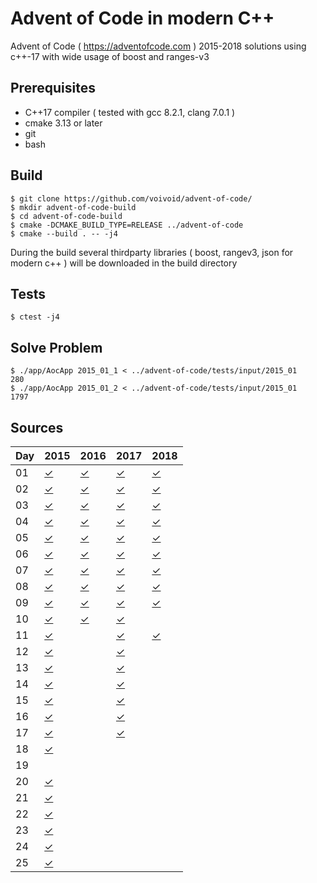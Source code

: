 # Advent of Code in modern C++

Advent of Code ( https://adventofcode.com ) 2015-2018 solutions using c++-17 with wide usage of boost and ranges-v3

Prerequisites
-----

* C++17 compiler ( tested with gcc 8.2.1, clang 7.0.1 )
* cmake 3.13 or later
* git
* bash

Build
-----

    $ git clone https://github.com/voivoid/advent-of-code/
    $ mkdir advent-of-code-build
    $ cd advent-of-code-build
    $ cmake -DCMAKE_BUILD_TYPE=RELEASE ../advent-of-code
    $ cmake --build . -- -j4


During the build several thirdparty libraries ( boost, rangev3, json for modern c++ ) will be downloaded in the build directory

Tests
-----

    $ ctest -j4

Solve Problem
-----

    $ ./app/AocApp 2015_01_1 < ../advent-of-code/tests/input/2015_01
    280
    $ ./app/AocApp 2015_01_2 < ../advent-of-code/tests/input/2015_01
    1797

Sources
-----

Day | 2015 | 2016 | 2017 | 2018 |
--- | ---- | ---- | ---- | ---- |
01  | [✓](https://github.com/voivoid/advent-of-code/blob/master/problems/src/2015/problem_01.cpp)     | [✓](https://github.com/voivoid/advent-of-code/blob/master/problems/src/2016/problem_01.cpp)     | [✓](https://github.com/voivoid/advent-of-code/blob/master/problems/src/2017/problem_01.cpp)     | [✓](https://github.com/voivoid/advent-of-code/blob/master/problems/src/2018/problem_01.cpp)     |
02  | [✓](https://github.com/voivoid/advent-of-code/blob/master/problems/src/2015/problem_02.cpp)     | [✓](https://github.com/voivoid/advent-of-code/blob/master/problems/src/2016/problem_02.cpp)     | [✓](https://github.com/voivoid/advent-of-code/blob/master/problems/src/2017/problem_02.cpp)     | [✓](https://github.com/voivoid/advent-of-code/blob/master/problems/src/2018/problem_02.cpp)     |
03  | [✓](https://github.com/voivoid/advent-of-code/blob/master/problems/src/2015/problem_03.cpp)     | [✓](https://github.com/voivoid/advent-of-code/blob/master/problems/src/2016/problem_03.cpp)     | [✓](https://github.com/voivoid/advent-of-code/blob/master/problems/src/2017/problem_03.cpp)     | [✓](https://github.com/voivoid/advent-of-code/blob/master/problems/src/2018/problem_03.cpp)     |
04  | [✓](https://github.com/voivoid/advent-of-code/blob/master/problems/src/2015/problem_04.cpp)     | [✓](https://github.com/voivoid/advent-of-code/blob/master/problems/src/2016/problem_04.cpp)     | [✓](https://github.com/voivoid/advent-of-code/blob/master/problems/src/2017/problem_04.cpp)     | [✓](https://github.com/voivoid/advent-of-code/blob/master/problems/src/2018/problem_04.cpp)     |
05  | [✓](https://github.com/voivoid/advent-of-code/blob/master/problems/src/2015/problem_05.cpp)     | [✓](https://github.com/voivoid/advent-of-code/blob/master/problems/src/2016/problem_05.cpp)     | [✓](https://github.com/voivoid/advent-of-code/blob/master/problems/src/2017/problem_05.cpp)     | [✓](https://github.com/voivoid/advent-of-code/blob/master/problems/src/2018/problem_05.cpp)     |
06  | [✓](https://github.com/voivoid/advent-of-code/blob/master/problems/src/2015/problem_06.cpp)     | [✓](https://github.com/voivoid/advent-of-code/blob/master/problems/src/2016/problem_06.cpp)     | [✓](https://github.com/voivoid/advent-of-code/blob/master/problems/src/2017/problem_06.cpp)     | [✓](https://github.com/voivoid/advent-of-code/blob/master/problems/src/2018/problem_06.cpp)     |
07  | [✓](https://github.com/voivoid/advent-of-code/blob/master/problems/src/2015/problem_07.cpp)     | [✓](https://github.com/voivoid/advent-of-code/blob/master/problems/src/2016/problem_07.cpp)     | [✓](https://github.com/voivoid/advent-of-code/blob/master/problems/src/2017/problem_07.cpp)     | [✓](https://github.com/voivoid/advent-of-code/blob/master/problems/src/2018/problem_07.cpp)     |
08  | [✓](https://github.com/voivoid/advent-of-code/blob/master/problems/src/2015/problem_08.cpp)     | [✓](https://github.com/voivoid/advent-of-code/blob/master/problems/src/2016/problem_08.cpp)     | [✓](https://github.com/voivoid/advent-of-code/blob/master/problems/src/2017/problem_08.cpp)     | [✓](https://github.com/voivoid/advent-of-code/blob/master/problems/src/2018/problem_08.cpp)     |
09  | [✓](https://github.com/voivoid/advent-of-code/blob/master/problems/src/2015/problem_09.cpp)     | [✓](https://github.com/voivoid/advent-of-code/blob/master/problems/src/2016/problem_09.cpp)     | [✓](https://github.com/voivoid/advent-of-code/blob/master/problems/src/2017/problem_09.cpp)     | [✓](https://github.com/voivoid/advent-of-code/blob/master/problems/src/2018/problem_09.cpp)     |
10  | [✓](https://github.com/voivoid/advent-of-code/blob/master/problems/src/2015/problem_10.cpp)     | [✓](https://github.com/voivoid/advent-of-code/blob/master/problems/src/2016/problem_10.cpp)     | [✓](https://github.com/voivoid/advent-of-code/blob/master/problems/src/2017/problem_10.cpp)     |      |
11  | [✓](https://github.com/voivoid/advent-of-code/blob/master/problems/src/2015/problem_11.cpp)     |      | [✓](https://github.com/voivoid/advent-of-code/blob/master/problems/src/2017/problem_11.cpp)     | [✓](https://github.com/voivoid/advent-of-code/blob/master/problems/src/2018/problem_11.cpp)     |
12  | [✓](https://github.com/voivoid/advent-of-code/blob/master/problems/src/2015/problem_12.cpp)     |      | [✓](https://github.com/voivoid/advent-of-code/blob/master/problems/src/2017/problem_12.cpp)     |      |
13  | [✓](https://github.com/voivoid/advent-of-code/blob/master/problems/src/2015/problem_13.cpp)     |      | [✓](https://github.com/voivoid/advent-of-code/blob/master/problems/src/2017/problem_13.cpp)     |      |
14  | [✓](https://github.com/voivoid/advent-of-code/blob/master/problems/src/2015/problem_14.cpp)     |      | [✓](https://github.com/voivoid/advent-of-code/blob/master/problems/src/2017/problem_14.cpp)     |      |
15  | [✓](https://github.com/voivoid/advent-of-code/blob/master/problems/src/2015/problem_15.cpp)     |      | [✓](https://github.com/voivoid/advent-of-code/blob/master/problems/src/2017/problem_15.cpp)     |      |
16  | [✓](https://github.com/voivoid/advent-of-code/blob/master/problems/src/2015/problem_16.cpp)     |      | [✓](https://github.com/voivoid/advent-of-code/blob/master/problems/src/2017/problem_16.cpp)     |      |
17  | [✓](https://github.com/voivoid/advent-of-code/blob/master/problems/src/2015/problem_17.cpp)     |      | [✓](https://github.com/voivoid/advent-of-code/blob/master/problems/src/2017/problem_17.cpp)     |      |
18  | [✓](https://github.com/voivoid/advent-of-code/blob/master/problems/src/2015/problem_18.cpp)     |      |      |      |
19  |      |      |      |      |
20  | [✓](https://github.com/voivoid/advent-of-code/blob/master/problems/src/2015/problem_20.cpp)     |      |      |      |
21  | [✓](https://github.com/voivoid/advent-of-code/blob/master/problems/src/2015/problem_21.cpp)     |      |      |      |
22  | [✓](https://github.com/voivoid/advent-of-code/blob/master/problems/src/2015/problem_22.cpp)     |      |      |      |
23  | [✓](https://github.com/voivoid/advent-of-code/blob/master/problems/src/2015/problem_23.cpp)     |      |      |      |
24  | [✓](https://github.com/voivoid/advent-of-code/blob/master/problems/src/2015/problem_24.cpp)     |      |      |      |
25  | [✓](https://github.com/voivoid/advent-of-code/blob/master/problems/src/2015/problem_25.cpp)     |      |      |      |
